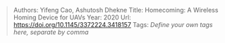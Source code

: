 > Authors: Yifeng Cao, Ashutosh Dhekne
> Title: Homecoming: A Wireless Homing Device for UAVs
> Year: 2020
> Url: https://doi.org/10.1145/3372224.3418157
> Tags: *Define your own tags here, separate by comma*